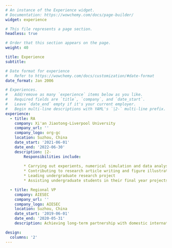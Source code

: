 ```yaml
---
# An instance of the Experience widget.
# Documentation: https://wowchemy.com/docs/page-builder/
widget: experience

# This file represents a page section.
headless: true

# Order that this section appears on the page.
weight: 40

title: Experience
subtitle:

# Date format for experience
#   Refer to https://wowchemy.com/docs/customization/#date-format
date_format: Jan 2006

# Experiences.
#   Add/remove as many `experience` items below as you like.
#   Required fields are `title`, `company`, and `date_start`.
#   Leave `date_end` empty if it's your current employer.
#   Begin multi-line descriptions with YAML's `|2-` multi-line prefix.
experience:
  - title: RA
    company: Xi'an Jiaotong-Liverpool University
    company_url: ''
    company_logo: org-gc
    location: Suzhou, China
    date_start: '2021-06-01'
    date_end: '2022-06-30'
    description: |2-
        Responsibilities include:
        
        * Carrying out experients, numerical simulation and data analysis according to researching requirements
        * Contributing to research article writing and figure illustration
        * Leading undergraduate research project
        * Assisting undergraduate students in their final year projects

  - title: Regional VP
    company: AIESEC
    company_url: ''
    company_logo: AIESEC
    location: Suzhou, China
    date_start: '2019-06-01'
    date_end: '2020-05-31'
    description: Achieving long-term partnership with domestic international companies with global interns from more than 6 countries.

design:
  columns: '2'
---
```

